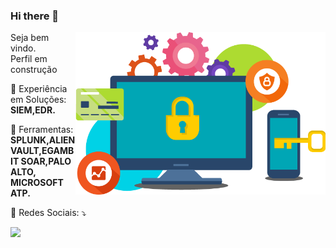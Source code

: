 ### Hi there 👋
<img src="https://raw.githubusercontent.com/andreyoshimura/wiki/main/Digital-Cyber-Security-PNG-Picture.png" min-width="400px" max-width="400px" width="400px" align="right" alt="Computador iuriCode">


<p align="left"> 
  Seja bem vindo.<br>
  Perfil em construção 
</p>

<p align="left">
  🦄 Experiência em Soluções: <strong>SIEM,EDR.</strong>
</p>

<p align="left">
  💼 Ferramentas: <strong>SPLUNK,ALIEN VAULT,EGAMBIT SOAR,PALO ALTO, MICROSOFT ATP.</strong>
</p>

<p align="left">
  💌 Redes Sociais: ⤵️
</p>

<p align="left">
  <!--
  <a href="#" alt="Gmail">
  <img src="https://img.shields.io/badge/-Gmail-FF0000?style=flat-square&labelColor=FF0000&logo=gmail&logoColor=white&link=LINK-DO-SEU-EMAIL" /></a>
-->
  <a href="https://www.linkedin.com/in/andreyoshimura" alt="Linkedin">
  <img src="https://img.shields.io/badge/-Linkedin-0e76a8?style=flat-square&logo=Linkedin&logoColor=white&link=LINK-DO-SEU-LINKEDIN" /></a>
<!--
  <a href="#" alt="WhatsApp">
  <img src="https://img.shields.io/badge/-WhatsApp-25d366?style=flat-square&labelColor=25d366&logo=whatsapp&logoColor=white&link=API-DO-SEU-WHATSAPP"/></a>
-->
<!--
  <a href="#" alt="Instagram">
  <img src="https://img.shields.io/badge/-Instagram-DF0174?style=flat-square&labelColor=DF0174&logo=instagram&logoColor=white&link=LINK-DO-SEU-INSTAGRAM"/></a>
</p> 
-->
<!--
**andreyoshimura/andreyoshimura** is a ✨ _special_ ✨ repository because its `README.md` (this file) appears on your GitHub profile.

Here are some ideas to get you started:

- 🔭 I’m currently working on ...
- 🌱 I’m currently learning ...
- 👯 I’m looking to collaborate on ...
- 🤔 I’m looking for help with ...
- 💬 Ask me about ..
- 📫 How to reach me: ...
- 😄 Pronouns: ...
- ⚡ Fun fact: ...
-->
